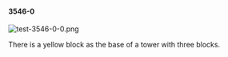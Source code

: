 #### 3546-0
![test-3546-0-0.png](https://github.com/lil-lab/nlvr/raw/master/nlvr/test/images/1/test-3546-0-0.png "test-3546-0-0.png")

There is a yellow block as the base of a tower with three blocks.